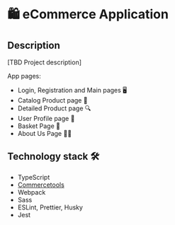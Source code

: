 # 🛍️ eCommerce Application

## Description

[TBD Project description]

App pages:
- Login, Registration and Main pages 🖥️
- Catalog Product page 📖
- Detailed Product page 🔍
- User Profile page 👥
- Basket Page 🛒
- About Us Page 👦👩

## Technology stack 🛠️
- TypeScript
- [Commercetools](https://commercetools.com/)
- Webpack
- Sass 
- ESLint, Prettier, Husky
- Jest
